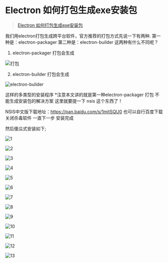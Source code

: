 # Electron 如何打包生成exe安装包

> [Electron 如何打包生成exe安装包](https://segmentfault.com/a/1190000041318873)

我们用electron打包生成跨平台软件，官方推荐的打包方式先说一下有两种.
第一种是：electron-packager
第二种是：electron-builder
这两种有什么不同呢？

1. electron-packager 打包会生成

![打包](assets/electron打包方式/image.png)

2. electron-builder 打包会生成

![electron-bulider](assets/electron打包方式/image-1.png)

这样的多类型的安装程序
*注意本文讲的就是第一种electron-packager 打包 不能生成安装包的解决方案
这里就要提一下 nsis 这个东西了！

NSIS中文版下载地址：<https://pan.baidu.com/s/1mitSQU0>
也可以自行百度下载
关闭杀毒软件 一直下一步 安装完成

然后傻瓜式安装如下;

![1](assets/electron打包方式/image-2.png)

![2](assets/electron打包方式/image-3.png)

![3](assets/electron打包方式/image-4.png)

![4](assets/electron打包方式/image-5.png)

![5](assets/electron打包方式/image-6.png)

![6](assets/electron打包方式/image-7.png)

![7](assets/electron打包方式/image-8.png)

![8](assets/electron打包方式/image-9.png)

![9](assets/electron打包方式/image-10.png)

![10](assets/electron打包方式/image-11.png)

![11](assets/electron打包方式/image-12.png)

![12](assets/electron打包方式/image-13.png)

![13](assets/electron打包方式/image-14.png)
